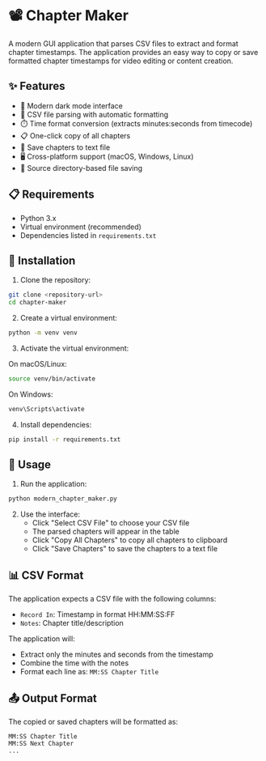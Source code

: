 # 📽️ Chapter Maker

A modern GUI application that parses CSV files to extract and format chapter timestamps. The application provides an easy way to copy or save formatted chapter timestamps for video editing or content creation.

## ✨ Features

- 🌙 Modern dark mode interface
- 📄 CSV file parsing with automatic formatting
- ⏱️ Time format conversion (extracts minutes:seconds from timecode)
- 📋 One-click copy of all chapters
- 💾 Save chapters to text file
- 🖥️ Cross-platform support (macOS, Windows, Linux)
- 📁 Source directory-based file saving

## 📋 Requirements

- Python 3.x
- Virtual environment (recommended)
- Dependencies listed in `requirements.txt`

## 🚀 Installation

1. Clone the repository:
```bash
git clone <repository-url>
cd chapter-maker
```

2. Create a virtual environment:
```bash
python -m venv venv
```

3. Activate the virtual environment:

On macOS/Linux:
```bash
source venv/bin/activate
```

On Windows:
```bash
venv\Scripts\activate
```

4. Install dependencies:
```bash
pip install -r requirements.txt
```

## 📖 Usage

1. Run the application:
```bash
python modern_chapter_maker.py
```

2. Use the interface:
   - Click "Select CSV File" to choose your CSV file
   - The parsed chapters will appear in the table
   - Click "Copy All Chapters" to copy all chapters to clipboard
   - Click "Save Chapters" to save the chapters to a text file

## 📊 CSV Format

The application expects a CSV file with the following columns:
- `Record In`: Timestamp in format HH:MM:SS:FF
- `Notes`: Chapter title/description

The application will:
- Extract only the minutes and seconds from the timestamp
- Combine the time with the notes
- Format each line as: `MM:SS Chapter Title`

## 📤 Output Format

The copied or saved chapters will be formatted as:
```
MM:SS Chapter Title
MM:SS Next Chapter
...

